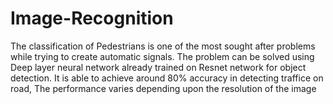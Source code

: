 # Image-Recognition

The classification of Pedestrians is one of the most sought after problems while trying to create automatic signals. The problem can be solved using
Deep layer neural network already trained on Resnet network for object detection.
It is able to achieve around 80% accuracy in detecting traffice on road,
The performance varies depending upon the resolution of the image
